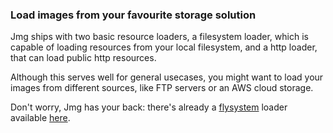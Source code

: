 ### Load images from your favourite storage solution

Jmg ships with two basic resource loaders, a filesystem loader, which is capable of loading resources from your local filesystem, and a http loader, that can load public http resources.

Although this serves well for general usecases, you might want to load your images from different sources, like FTP servers or an AWS cloud storage.

Don't worry, Jmg has your back: there's already a [flysystem](http://flysystem.thephpleague.com/ "Flysystem package from thephpleague.com") loader available [here](https://github.com/iwyg/jmg-flysystem "Jmg flystem loader on GitHub").
